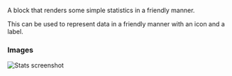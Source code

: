 A block that renders some simple statistics in a friendly manner.

This can be used to represent data in a friendly manner with an icon and a label.

### Images

![Stats screenshot](https://gitlab.com/appsemble/appsemble/-/raw/0.18.9/docs/images/stats.png)
